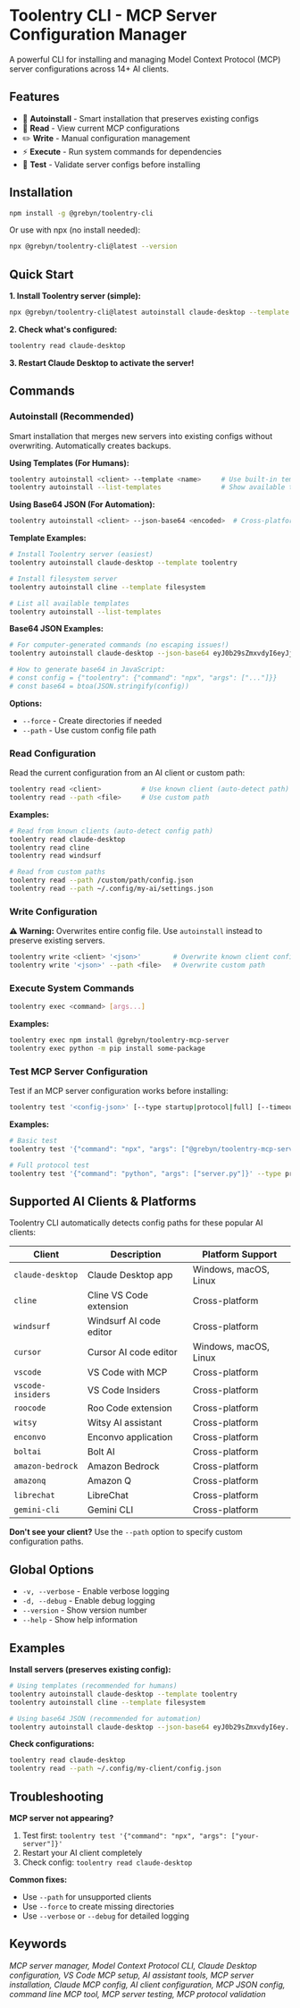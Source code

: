 # Toolentry CLI - MCP Server Configuration Manager

A powerful CLI for installing and managing Model Context Protocol (MCP) server configurations across 14+ AI clients.

## Features

- 🚀 **Autoinstall** - Smart installation that preserves existing configs
- 📖 **Read** - View current MCP configurations 
- ✏️ **Write** - Manual configuration management
- ⚡ **Execute** - Run system commands for dependencies
- 🧪 **Test** - Validate server configs before installing

## Installation

```bash
npm install -g @grebyn/toolentry-cli
```

Or use with npx (no install needed):
```bash
npx @grebyn/toolentry-cli@latest --version
```

## Quick Start

**1. Install Toolentry server (simple):**
```bash
npx @grebyn/toolentry-cli@latest autoinstall claude-desktop --template toolentry
```

**2. Check what's configured:**
```bash
toolentry read claude-desktop
```

**3. Restart Claude Desktop to activate the server!**

## Commands

### Autoinstall (Recommended)

Smart installation that merges new servers into existing configs without overwriting. Automatically creates backups.

**Using Templates (For Humans):**
```bash
toolentry autoinstall <client> --template <name>     # Use built-in template
toolentry autoinstall --list-templates               # Show available templates
```

**Using Base64 JSON (For Automation):**
```bash
toolentry autoinstall <client> --json-base64 <encoded>  # Cross-platform safe JSON
```

**Template Examples:**
```bash
# Install Toolentry server (easiest)
toolentry autoinstall claude-desktop --template toolentry

# Install filesystem server
toolentry autoinstall cline --template filesystem

# List all available templates
toolentry autoinstall --list-templates
```

**Base64 JSON Examples:**
```bash
# For computer-generated commands (no escaping issues!)
toolentry autoinstall claude-desktop --json-base64 eyJ0b29sZmxvdyI6eyJjb21tYW5kIjoibnB4IiwiYXJncyI6WyJAZ3JlYnluL3Rvb2xmbG93LW1jcC1zZXJ2ZXJAbGF0ZXN0Il0sImVudiI6eyJDTElFTlQiOiJjbGF1ZGUtZGVza3RvcCJ9fX0=

# How to generate base64 in JavaScript:
# const config = {"toolentry": {"command": "npx", "args": ["..."]}}
# const base64 = btoa(JSON.stringify(config))
```

**Options:**
- `--force` - Create directories if needed
- `--path` - Use custom config file path

### Read Configuration

Read the current configuration from an AI client or custom path:

```bash
toolentry read <client>          # Use known client (auto-detect path)
toolentry read --path <file>     # Use custom path
```

**Examples:**
```bash
# Read from known clients (auto-detect config path)
toolentry read claude-desktop
toolentry read cline
toolentry read windsurf

# Read from custom paths
toolentry read --path /custom/path/config.json
toolentry read --path ~/.config/my-ai/settings.json
```

### Write Configuration

**⚠️ Warning:** Overwrites entire config file. Use `autoinstall` instead to preserve existing servers.

```bash
toolentry write <client> '<json>'        # Overwrite known client config
toolentry write '<json>' --path <file>   # Overwrite custom path
```

### Execute System Commands

```bash
toolentry exec <command> [args...]
```

**Examples:**
```bash
toolentry exec npm install @grebyn/toolentry-mcp-server
toolentry exec python -m pip install some-package
```

### Test MCP Server Configuration

Test if an MCP server configuration works before installing:

```bash
toolentry test '<config-json>' [--type startup|protocol|full] [--timeout ms]
```

**Examples:**
```bash
# Basic test
toolentry test '{"command": "npx", "args": ["@grebyn/toolentry-mcp-server"]}'

# Full protocol test
toolentry test '{"command": "python", "args": ["server.py"]}' --type protocol
```

## Supported AI Clients & Platforms

Toolentry CLI automatically detects config paths for these popular AI clients:

| Client | Description | Platform Support |
|--------|-------------|------------------|
| `claude-desktop` | Claude Desktop app | Windows, macOS, Linux |
| `cline` | Cline VS Code extension | Cross-platform |
| `windsurf` | Windsurf AI code editor | Cross-platform |
| `cursor` | Cursor AI code editor | Windows, macOS, Linux |
| `vscode` | VS Code with MCP | Cross-platform |
| `vscode-insiders` | VS Code Insiders | Cross-platform |
| `roocode` | Roo Code extension | Cross-platform |
| `witsy` | Witsy AI assistant | Cross-platform |
| `enconvo` | Enconvo application | Cross-platform |
| `boltai` | Bolt AI | Cross-platform |
| `amazon-bedrock` | Amazon Bedrock | Cross-platform |
| `amazonq` | Amazon Q | Cross-platform |
| `librechat` | LibreChat | Cross-platform |
| `gemini-cli` | Gemini CLI | Cross-platform |

**Don't see your client?** Use the `--path` option to specify custom configuration paths.

## Global Options

- `-v, --verbose` - Enable verbose logging
- `-d, --debug` - Enable debug logging
- `--version` - Show version number
- `--help` - Show help information

## Examples

**Install servers (preserves existing config):**
```bash
# Using templates (recommended for humans)
toolentry autoinstall claude-desktop --template toolentry
toolentry autoinstall cline --template filesystem

# Using base64 JSON (recommended for automation)
toolentry autoinstall claude-desktop --json-base64 eyJ0b29sZmxvdyI6ey...
```

**Check configurations:**
```bash
toolentry read claude-desktop
toolentry read --path ~/.config/my-client/config.json
```

## Troubleshooting

**MCP server not appearing?**
1. Test first: `toolentry test '{"command": "npx", "args": ["your-server"]}'`
2. Restart your AI client completely
3. Check config: `toolentry read claude-desktop`

**Common fixes:**
- Use `--path` for unsupported clients
- Use `--force` to create missing directories  
- Use `--verbose` or `--debug` for detailed logging

## Keywords

*MCP server manager, Model Context Protocol CLI, Claude Desktop configuration, VS Code MCP setup, AI assistant tools, MCP server installation, Claude MCP config, AI client configuration, MCP JSON config, command line MCP tool, MCP server testing, MCP protocol validation*